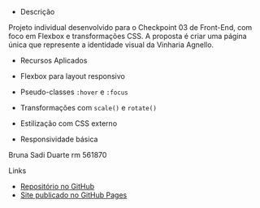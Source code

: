 - Descrição

Projeto individual desenvolvido para o Checkpoint 03 de Front-End, com foco em Flexbox e transformações CSS. A proposta é criar uma página única que represente a identidade visual da Vinharia Agnello.

-  Recursos Aplicados

- Flexbox para layout responsivo
- Pseudo-classes `:hover` e `:focus`
- Transformações com `scale()` e `rotate()`
- Estilização com CSS externo
- Responsividade básica

Bruna Sadi Duarte rm 561870

 Links
- [Repositório no GitHub](https://github.com/brunasadi/cp03front.git)
- [Site publicado no GitHub Pages](https://brunasadi.github.io/cp03front/flex-layout.html)

